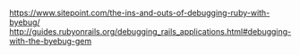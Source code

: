 https://www.sitepoint.com/the-ins-and-outs-of-debugging-ruby-with-byebug/
http://guides.rubyonrails.org/debugging_rails_applications.html#debugging-with-the-byebug-gem